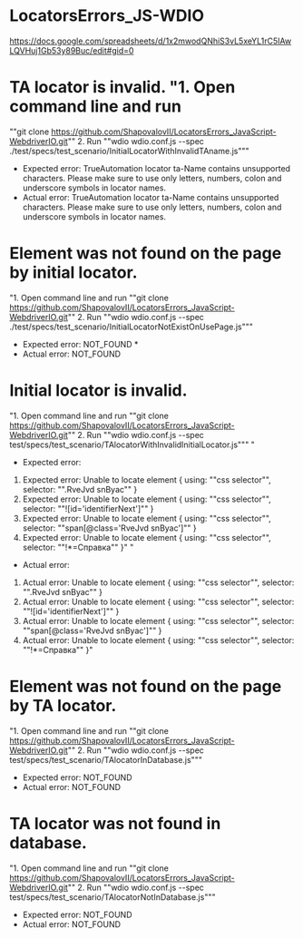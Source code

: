 # LocatorsErrors_JS-WDIO
https://docs.google.com/spreadsheets/d/1x2mwodQNhiS3vL5xeYL1rC5IAwLQVHuj1Gb53y89Buc/edit#gid=0



# TA locator is invalid.	"1. Open command line and run 
""git clone https://github.com/ShapovalovII/LocatorsErrors_JavaScript-WebdriverIO.git""
2. Run ""wdio wdio.conf.js --spec ./test/specs/test_scenario/InitialLocatorWithInvalidTAname.js"""	
* Expected error: TrueAutomation locator ta-Name contains unsupported characters. Please make sure to use only letters, numbers, colon and underscore symbols in locator names.	
* Actual error: TrueAutomation locator ta-Name contains unsupported characters. Please make sure to use only letters, numbers, colon and underscore symbols in locator names.
# Element was not found on the page by initial locator.
"1. Open command line and run 
""git clone https://github.com/ShapovalovII/LocatorsErrors_JavaScript-WebdriverIO.git""
2. Run ""wdio wdio.conf.js --spec ./test/specs/test_scenario/InitialLocatorNotExistOnUsePage.js"""	
* Expected error: NOT_FOUND	* 
* Actual error: NOT_FOUND
# Initial locator is invalid.	
"1. Open command line and run 
""git clone https://github.com/ShapovalovII/LocatorsErrors_JavaScript-WebdriverIO.git""
2. Run ""wdio wdio.conf.js --spec test/specs/test_scenario/TAlocatorWithInvalidInitialLocator.js"""	"
* Expected error:
1) Expected error: Unable to locate element { using: ""css selector"", selector: "".RveJvd snByac"" }
2) Expected error: Unable to locate element { using: ""css selector"", selector: ""![id='identifierNext']"" }
3) Expected error: Unable to locate element { using: ""css selector"", selector: ""span[@class='RveJvd snByac']"" }
4) Expected error: Unable to locate element { using: ""css selector"", selector: ""!*=Справка"" }"	"
* Actual error: 
1) Actual error: Unable to locate element { using: ""css selector"", selector: "".RveJvd snByac"" }
2) Actual error: Unable to locate element { using: ""css selector"", selector: ""![id='identifierNext']"" }
3) Actual error: Unable to locate element { using: ""css selector"", selector: ""span[@class='RveJvd snByac']"" }
4) Actual error: Unable to locate element { using: ""css selector"", selector: ""!*=Справка"" }"
# Element was not found on the page by TA locator.	
"1. Open command line and run 
""git clone https://github.com/ShapovalovII/LocatorsErrors_JavaScript-WebdriverIO.git""
2. Run ""wdio wdio.conf.js --spec test/specs/test_scenario/TAlocatorInDatabase.js"""	
* Expected error: NOT_FOUND	
* Actual error: NOT_FOUND
# TA locator was not found in database.	
"1. Open command line and run 
""git clone https://github.com/ShapovalovII/LocatorsErrors_JavaScript-WebdriverIO.git""
2. Run ""wdio wdio.conf.js --spec test/specs/test_scenario/TAlocatorNotInDatabase.js"""	
* Expected error: NOT_FOUND	
* Actual error: NOT_FOUND
